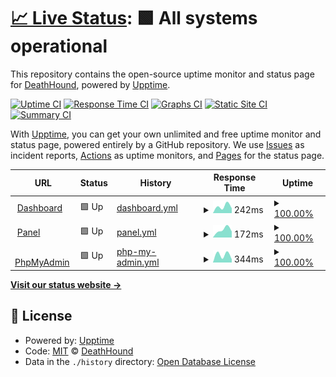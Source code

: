 # [📈 Live Status](https://status.impacthosting.xyz): <!--live status--> **🟩 All systems operational**

This repository contains the open-source uptime monitor and status page for [DeathHound](https://status.impacthosting.xyz), powered by [Upptime](https://github.com/upptime/upptime).

[![Uptime CI](https://github.com/DeathHound6/impact-hosting-uptime/workflows/Uptime%20CI/badge.svg)](https://github.com/DeathHound6/impact-hosting-uptime/actions?query=workflow%3A%22Uptime+CI%22)
[![Response Time CI](https://github.com/DeathHound6/impact-hosting-uptime/workflows/Response%20Time%20CI/badge.svg)](https://github.com/DeathHound6/impact-hosting-uptime/actions?query=workflow%3A%22Response+Time+CI%22)
[![Graphs CI](https://github.com/DeathHound6/impact-hosting-uptime/workflows/Graphs%20CI/badge.svg)](https://github.com/DeathHound6/impact-hosting-uptime/actions?query=workflow%3A%22Graphs+CI%22)
[![Static Site CI](https://github.com/DeathHound6/impact-hosting-uptime/workflows/Static%20Site%20CI/badge.svg)](https://github.com/DeathHound6/impact-hosting-uptime/actions?query=workflow%3A%22Static+Site+CI%22)
[![Summary CI](https://github.com/DeathHound6/impact-hosting-uptime/workflows/Summary%20CI/badge.svg)](https://github.com/DeathHound6/impact-hosting-uptime/actions?query=workflow%3A%22Summary+CI%22)

With [Upptime](https://upptime.js.org), you can get your own unlimited and free uptime monitor and status page, powered entirely by a GitHub repository. We use [Issues](https://github.com/DeathHound6/impact-hosting-uptime/issues) as incident reports, [Actions](https://github.com/DeathHound6/impact-hosting-uptime/actions) as uptime monitors, and [Pages](https://status.impacthosting.xyz) for the status page.

<!--start: status pages-->
<!-- This summary is generated by Upptime (https://github.com/upptime/upptime) -->
<!-- Do not edit this manually, your changes will be overwritten -->
<!-- prettier-ignore -->
| URL | Status | History | Response Time | Uptime |
| --- | ------ | ------- | ------------- | ------ |
| <img alt="" src="https://favicons.githubusercontent.com/dash.impacthosting.xyz" height="13"> [Dashboard](https://dash.impacthosting.xyz) | 🟩 Up | [dashboard.yml](https://github.com/DeathHound6/impact-hosting-uptime/commits/HEAD/history/dashboard.yml) | <details><summary><img alt="Response time graph" src="./graphs/dashboard/response-time-week.png" height="20"> 242ms</summary><br><a href="https://status.impacthosting.xyz/history/dashboard"><img alt="Response time 242" src="https://img.shields.io/endpoint?url=https%3A%2F%2Fraw.githubusercontent.com%2FDeathHound6%2Fimpact-hosting-uptime%2FHEAD%2Fapi%2Fdashboard%2Fresponse-time.json"></a><br><a href="https://status.impacthosting.xyz/history/dashboard"><img alt="24-hour response time 242" src="https://img.shields.io/endpoint?url=https%3A%2F%2Fraw.githubusercontent.com%2FDeathHound6%2Fimpact-hosting-uptime%2FHEAD%2Fapi%2Fdashboard%2Fresponse-time-day.json"></a><br><a href="https://status.impacthosting.xyz/history/dashboard"><img alt="7-day response time 242" src="https://img.shields.io/endpoint?url=https%3A%2F%2Fraw.githubusercontent.com%2FDeathHound6%2Fimpact-hosting-uptime%2FHEAD%2Fapi%2Fdashboard%2Fresponse-time-week.json"></a><br><a href="https://status.impacthosting.xyz/history/dashboard"><img alt="30-day response time 242" src="https://img.shields.io/endpoint?url=https%3A%2F%2Fraw.githubusercontent.com%2FDeathHound6%2Fimpact-hosting-uptime%2FHEAD%2Fapi%2Fdashboard%2Fresponse-time-month.json"></a><br><a href="https://status.impacthosting.xyz/history/dashboard"><img alt="1-year response time 242" src="https://img.shields.io/endpoint?url=https%3A%2F%2Fraw.githubusercontent.com%2FDeathHound6%2Fimpact-hosting-uptime%2FHEAD%2Fapi%2Fdashboard%2Fresponse-time-year.json"></a></details> | <details><summary><a href="https://status.impacthosting.xyz/history/dashboard">100.00%</a></summary><a href="https://status.impacthosting.xyz/history/dashboard"><img alt="All-time uptime 100.00%" src="https://img.shields.io/endpoint?url=https%3A%2F%2Fraw.githubusercontent.com%2FDeathHound6%2Fimpact-hosting-uptime%2FHEAD%2Fapi%2Fdashboard%2Fuptime.json"></a><br><a href="https://status.impacthosting.xyz/history/dashboard"><img alt="24-hour uptime 100.00%" src="https://img.shields.io/endpoint?url=https%3A%2F%2Fraw.githubusercontent.com%2FDeathHound6%2Fimpact-hosting-uptime%2FHEAD%2Fapi%2Fdashboard%2Fuptime-day.json"></a><br><a href="https://status.impacthosting.xyz/history/dashboard"><img alt="7-day uptime 100.00%" src="https://img.shields.io/endpoint?url=https%3A%2F%2Fraw.githubusercontent.com%2FDeathHound6%2Fimpact-hosting-uptime%2FHEAD%2Fapi%2Fdashboard%2Fuptime-week.json"></a><br><a href="https://status.impacthosting.xyz/history/dashboard"><img alt="30-day uptime 100.00%" src="https://img.shields.io/endpoint?url=https%3A%2F%2Fraw.githubusercontent.com%2FDeathHound6%2Fimpact-hosting-uptime%2FHEAD%2Fapi%2Fdashboard%2Fuptime-month.json"></a><br><a href="https://status.impacthosting.xyz/history/dashboard"><img alt="1-year uptime 100.00%" src="https://img.shields.io/endpoint?url=https%3A%2F%2Fraw.githubusercontent.com%2FDeathHound6%2Fimpact-hosting-uptime%2FHEAD%2Fapi%2Fdashboard%2Fuptime-year.json"></a></details>
| <img alt="" src="https://favicons.githubusercontent.com/panel.impacthosting.xyz" height="13"> [Panel](https://panel.impacthosting.xyz) | 🟩 Up | [panel.yml](https://github.com/DeathHound6/impact-hosting-uptime/commits/HEAD/history/panel.yml) | <details><summary><img alt="Response time graph" src="./graphs/panel/response-time-week.png" height="20"> 172ms</summary><br><a href="https://status.impacthosting.xyz/history/panel"><img alt="Response time 172" src="https://img.shields.io/endpoint?url=https%3A%2F%2Fraw.githubusercontent.com%2FDeathHound6%2Fimpact-hosting-uptime%2FHEAD%2Fapi%2Fpanel%2Fresponse-time.json"></a><br><a href="https://status.impacthosting.xyz/history/panel"><img alt="24-hour response time 172" src="https://img.shields.io/endpoint?url=https%3A%2F%2Fraw.githubusercontent.com%2FDeathHound6%2Fimpact-hosting-uptime%2FHEAD%2Fapi%2Fpanel%2Fresponse-time-day.json"></a><br><a href="https://status.impacthosting.xyz/history/panel"><img alt="7-day response time 172" src="https://img.shields.io/endpoint?url=https%3A%2F%2Fraw.githubusercontent.com%2FDeathHound6%2Fimpact-hosting-uptime%2FHEAD%2Fapi%2Fpanel%2Fresponse-time-week.json"></a><br><a href="https://status.impacthosting.xyz/history/panel"><img alt="30-day response time 172" src="https://img.shields.io/endpoint?url=https%3A%2F%2Fraw.githubusercontent.com%2FDeathHound6%2Fimpact-hosting-uptime%2FHEAD%2Fapi%2Fpanel%2Fresponse-time-month.json"></a><br><a href="https://status.impacthosting.xyz/history/panel"><img alt="1-year response time 172" src="https://img.shields.io/endpoint?url=https%3A%2F%2Fraw.githubusercontent.com%2FDeathHound6%2Fimpact-hosting-uptime%2FHEAD%2Fapi%2Fpanel%2Fresponse-time-year.json"></a></details> | <details><summary><a href="https://status.impacthosting.xyz/history/panel">100.00%</a></summary><a href="https://status.impacthosting.xyz/history/panel"><img alt="All-time uptime 100.00%" src="https://img.shields.io/endpoint?url=https%3A%2F%2Fraw.githubusercontent.com%2FDeathHound6%2Fimpact-hosting-uptime%2FHEAD%2Fapi%2Fpanel%2Fuptime.json"></a><br><a href="https://status.impacthosting.xyz/history/panel"><img alt="24-hour uptime 100.00%" src="https://img.shields.io/endpoint?url=https%3A%2F%2Fraw.githubusercontent.com%2FDeathHound6%2Fimpact-hosting-uptime%2FHEAD%2Fapi%2Fpanel%2Fuptime-day.json"></a><br><a href="https://status.impacthosting.xyz/history/panel"><img alt="7-day uptime 100.00%" src="https://img.shields.io/endpoint?url=https%3A%2F%2Fraw.githubusercontent.com%2FDeathHound6%2Fimpact-hosting-uptime%2FHEAD%2Fapi%2Fpanel%2Fuptime-week.json"></a><br><a href="https://status.impacthosting.xyz/history/panel"><img alt="30-day uptime 100.00%" src="https://img.shields.io/endpoint?url=https%3A%2F%2Fraw.githubusercontent.com%2FDeathHound6%2Fimpact-hosting-uptime%2FHEAD%2Fapi%2Fpanel%2Fuptime-month.json"></a><br><a href="https://status.impacthosting.xyz/history/panel"><img alt="1-year uptime 100.00%" src="https://img.shields.io/endpoint?url=https%3A%2F%2Fraw.githubusercontent.com%2FDeathHound6%2Fimpact-hosting-uptime%2FHEAD%2Fapi%2Fpanel%2Fuptime-year.json"></a></details>
| <img alt="" src="https://favicons.githubusercontent.com/mysql.impacthosting.xyz" height="13"> [PhpMyAdmin](https://mysql.impacthosting.xyz) | 🟩 Up | [php-my-admin.yml](https://github.com/DeathHound6/impact-hosting-uptime/commits/HEAD/history/php-my-admin.yml) | <details><summary><img alt="Response time graph" src="./graphs/php-my-admin/response-time-week.png" height="20"> 344ms</summary><br><a href="https://status.impacthosting.xyz/history/php-my-admin"><img alt="Response time 344" src="https://img.shields.io/endpoint?url=https%3A%2F%2Fraw.githubusercontent.com%2FDeathHound6%2Fimpact-hosting-uptime%2FHEAD%2Fapi%2Fphp-my-admin%2Fresponse-time.json"></a><br><a href="https://status.impacthosting.xyz/history/php-my-admin"><img alt="24-hour response time 344" src="https://img.shields.io/endpoint?url=https%3A%2F%2Fraw.githubusercontent.com%2FDeathHound6%2Fimpact-hosting-uptime%2FHEAD%2Fapi%2Fphp-my-admin%2Fresponse-time-day.json"></a><br><a href="https://status.impacthosting.xyz/history/php-my-admin"><img alt="7-day response time 344" src="https://img.shields.io/endpoint?url=https%3A%2F%2Fraw.githubusercontent.com%2FDeathHound6%2Fimpact-hosting-uptime%2FHEAD%2Fapi%2Fphp-my-admin%2Fresponse-time-week.json"></a><br><a href="https://status.impacthosting.xyz/history/php-my-admin"><img alt="30-day response time 344" src="https://img.shields.io/endpoint?url=https%3A%2F%2Fraw.githubusercontent.com%2FDeathHound6%2Fimpact-hosting-uptime%2FHEAD%2Fapi%2Fphp-my-admin%2Fresponse-time-month.json"></a><br><a href="https://status.impacthosting.xyz/history/php-my-admin"><img alt="1-year response time 344" src="https://img.shields.io/endpoint?url=https%3A%2F%2Fraw.githubusercontent.com%2FDeathHound6%2Fimpact-hosting-uptime%2FHEAD%2Fapi%2Fphp-my-admin%2Fresponse-time-year.json"></a></details> | <details><summary><a href="https://status.impacthosting.xyz/history/php-my-admin">100.00%</a></summary><a href="https://status.impacthosting.xyz/history/php-my-admin"><img alt="All-time uptime 100.00%" src="https://img.shields.io/endpoint?url=https%3A%2F%2Fraw.githubusercontent.com%2FDeathHound6%2Fimpact-hosting-uptime%2FHEAD%2Fapi%2Fphp-my-admin%2Fuptime.json"></a><br><a href="https://status.impacthosting.xyz/history/php-my-admin"><img alt="24-hour uptime 100.00%" src="https://img.shields.io/endpoint?url=https%3A%2F%2Fraw.githubusercontent.com%2FDeathHound6%2Fimpact-hosting-uptime%2FHEAD%2Fapi%2Fphp-my-admin%2Fuptime-day.json"></a><br><a href="https://status.impacthosting.xyz/history/php-my-admin"><img alt="7-day uptime 100.00%" src="https://img.shields.io/endpoint?url=https%3A%2F%2Fraw.githubusercontent.com%2FDeathHound6%2Fimpact-hosting-uptime%2FHEAD%2Fapi%2Fphp-my-admin%2Fuptime-week.json"></a><br><a href="https://status.impacthosting.xyz/history/php-my-admin"><img alt="30-day uptime 100.00%" src="https://img.shields.io/endpoint?url=https%3A%2F%2Fraw.githubusercontent.com%2FDeathHound6%2Fimpact-hosting-uptime%2FHEAD%2Fapi%2Fphp-my-admin%2Fuptime-month.json"></a><br><a href="https://status.impacthosting.xyz/history/php-my-admin"><img alt="1-year uptime 100.00%" src="https://img.shields.io/endpoint?url=https%3A%2F%2Fraw.githubusercontent.com%2FDeathHound6%2Fimpact-hosting-uptime%2FHEAD%2Fapi%2Fphp-my-admin%2Fuptime-year.json"></a></details>

<!--end: status pages-->

[**Visit our status website →**](https://status.impacthosting.xyz)

## 📄 License

- Powered by: [Upptime](https://github.com/upptime/upptime)
- Code: [MIT](./LICENSE) © [DeathHound](https://status.impacthosting.xyz)
- Data in the `./history` directory: [Open Database License](https://opendatacommons.org/licenses/odbl/1-0/)
